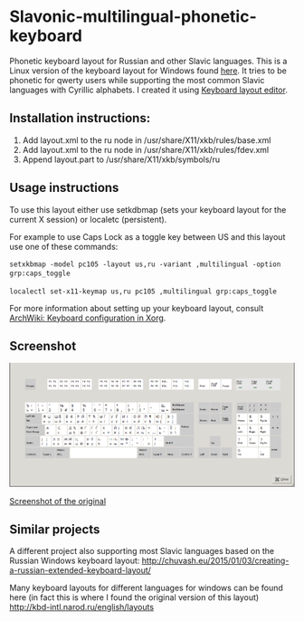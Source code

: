 # Slavonic-multilingual-phonetic-keyboard
Phonetic keyboard layout for Russian and other Slavic languages.
This is a Linux version of the keyboard layout for Windows found [here](http://www.tyflonet.com/siciliano/kbdrutrl.zip).
It tries to be phonetic for qwerty users while supporting the most common Slavic languages with Cyrillic alphabets.
I created it using [Keyboard layout editor](https://github.com/simos/keyboardlayouteditor).

## Installation instructions:

1. Add layout.xml to the ru node in /usr/share/X11/xkb/rules/base.xml
2. Add layout.xml to the ru node in /usr/share/X11/xkb/rules/fdev.xml
3. Append layout.part to /usr/share/X11/xkb/symbols/ru

## Usage instructions
To use this layout either use setkdbmap (sets your keyboard layout for the current X session) or localetc (persistent).

For example to use Caps Lock as a toggle key between US and this layout use one of these commands:

    setxkbmap -model pc105 -layout us,ru -variant ,multilingual -option grp:caps_toggle

    localectl set-x11-keymap us,ru pc105 ,multilingual grp:caps_toggle

For more information about setting up your keyboard layout, consult [ArchWiki: Keyboard configuration in Xorg](https://wiki.archlinux.org/index.php/Keyboard_configuration_in_Xorg).

## Screenshot
![Screenshot](https://github.com/Somelauw/Slavonic-multilingual-phonetic-keyboard/blob/master/screenshot.png)

[Screenshot of the original](http://kbd-intl.narod.ru/images/ru-trl.png)

## Similar projects
A different project also supporting most Slavic languages based on the Russian Windows keyboard layout:
http://chuvash.eu/2015/01/03/creating-a-russian-extended-keyboard-layout/

Many keyboard layouts for different languages for windows can be found here (in fact this is where I found the original version of this layout) http://kbd-intl.narod.ru/english/layouts
